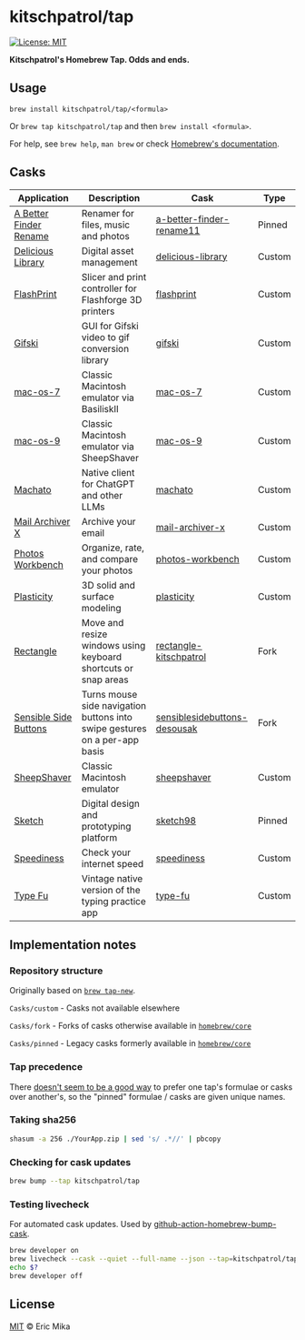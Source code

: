 <!--+ Warning: Content inside HTML comment blocks was generated by mdat and may be overwritten. +-->

# kitschpatrol/tap

<!-- badges -->

[![License: MIT](https://img.shields.io/badge/License-MIT-yellow.svg)](https://opensource.org/licenses/MIT)

<!-- /badges -->

<!-- description -->

**Kitschpatrol's Homebrew Tap. Odds and ends.**

<!-- /description -->

## Usage

`brew install kitschpatrol/tap/<formula>`

Or `brew tap kitschpatrol/tap` and then `brew install <formula>`.

For help, see `brew help`, `man brew` or check [Homebrew's documentation](https://docs.brew.sh).

## Casks

<!-- casks -->

| Application                                                                | Description                                                                | Cask                                                                       | Type   |
| -------------------------------------------------------------------------- | -------------------------------------------------------------------------- | -------------------------------------------------------------------------- | ------ |
| [A Better Finder Rename](https://www.publicspace.net/ABetterFinderRename/) | Renamer for files, music and photos                                        | [a-better-finder-rename11](Casks/pinned/a-better-finder-rename11.rb)       | Pinned |
| [Delicious Library](https://www.delicious-monster.com/)                    | Digital asset management                                                   | [delicious-library](Casks/custom/delicious-library.rb)                     | Custom |
| [FlashPrint](https://industry.flashforge.com/product-detail/40)            | Slicer and print controller for Flashforge 3D printers                     | [flashprint](Casks/custom/flashprint.rb)                                   | Custom |
| [Gifski](https://gif.ski/)                                                 | GUI for Gifski video to gif conversion library                             | [gifski](Casks/custom/gifski.rb)                                           | Custom |
| [mac-os-7](https://mendelson.org/macos9osx.html)                           | Classic Macintosh emulator via BasiliskII                                  | [mac-os-7](Casks/custom/mac-os-7.rb)                                       | Custom |
| [mac-os-9](https://mendelson.org/macos9osx.html)                           | Classic Macintosh emulator via SheepShaver                                 | [mac-os-9](Casks/custom/mac-os-9.rb)                                       | Custom |
| [Machato](https://machato.app/)                                            | Native client for ChatGPT and other LLMs                                   | [machato](Casks/custom/machato.rb)                                         | Custom |
| [Mail Archiver X](https://www.mothsoftware.com/)                           | Archive your email                                                         | [mail-archiver-x](Casks/custom/mail-archiver-x.rb)                         | Custom |
| [Photos Workbench](https://www.houdah.com/photosWorkbench/)                | Organize, rate, and compare your photos                                    | [photos-workbench](Casks/custom/photos-workbench.rb)                       | Custom |
| [Plasticity](https://www.plasticity.xyz/)                                  | 3D solid and surface modeling                                              | [plasticity](Casks/custom/plasticity.rb)                                   | Custom |
| [Rectangle](https://rectangleapp.com/)                                     | Move and resize windows using keyboard shortcuts or snap areas             | [rectangle-kitschpatrol](Casks/fork/rectangle-kitschpatrol.rb)             | Fork   |
| [Sensible Side Buttons](https://sensible-side-buttons.archagon.net/)       | Turns mouse side navigation buttons into swipe gestures on a per-app basis | [sensiblesidebuttons-desousak](Casks/fork/sensiblesidebuttons-desousak.rb) | Fork   |
| [SheepShaver](http://sheepshaver.cebix.net/)                               | Classic Macintosh emulator                                                 | [sheepshaver](Casks/custom/sheepshaver.rb)                                 | Custom |
| [Sketch](https://www.sketch.com/)                                          | Digital design and prototyping platform                                    | [sketch98](Casks/pinned/sketch98.rb)                                       | Pinned |
| [Speediness](https://sindresorhus.com/speediness)                          | Check your internet speed                                                  | [speediness](Casks/custom/speediness.rb)                                   | Custom |
| [Type Fu](https://type-fu.com/)                                            | Vintage native version of the typing practice app                          | [type-fu](Casks/custom/type-fu.rb)                                         | Custom |

<!-- /casks -->

## Implementation notes

### Repository structure

Originally based on [`brew tap-new`](https://github.com/Homebrew/brew/blob/master/docs/How-to-Create-and-Maintain-a-Tap.md).

`Casks/custom` - Casks not available elsewhere

`Casks/fork` - Forks of casks otherwise available in [`homebrew/core`](https://github.com/Homebrew/homebrew-core)

`Casks/pinned` - Legacy casks formerly available in [`homebrew/core`](https://github.com/Homebrew/homebrew-core)

### Tap precedence

There [doesn't seem to be a good way](https://github.com/Homebrew/legacy-homebrew/issues/24238) to prefer one tap's formulae or casks over another's, so the "pinned" formulae / casks are given unique names.

### Taking sha256

```sh
shasum -a 256 ./YourApp.zip | sed 's/ .*//' | pbcopy
```

### Checking for cask updates

```sh
brew bump --tap kitschpatrol/tap
```

### Testing livecheck

For automated cask updates. Used by [github-action-homebrew-bump-cask](https://github.com/kitschpatrol/github-action-homebrew-bump-cask).

```sh
brew developer on
brew livecheck --cask --quiet --full-name --json --tap=kitschpatrol/tap
echo $?
brew developer off
```

<!-- license -->

## License

[MIT](license.txt) © Eric Mika

<!-- /license -->
